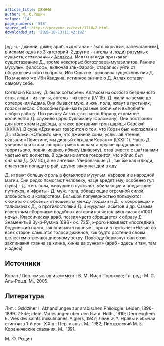 ```yaml
---
article_title: ДЖИННЫ
author: М. Ю.Рощин
volume: '14'
page_numbers: '538'
source_url: https://pravenc.ru/text/171847.html
downloaded_at: '2025-10-13T11:42:19Z'
---
```


[ед. ч.- джинни, джин; араб. «иджтана» - быть скрытым, запечатанным], в исламе одна из 3 категорий (2 другие - ангелы и люди) разумных существ, сотворенных [Аллахом](https://pravenc.ru/text/Аллахом.html). Ислам всегда признавал существование Д., кроме некоторых богословов-мутазилитов. Ранние мусульм. философы, включая аль-Фараби, старались уйти от обсуждения этого вопроса, Ибн Сина не признавал существования Д. По мнению же Ибн Халдуна, истинное знание о Д. Аллах оставил самому себе.

Согласно Корану, Д. были сотворены Аллахом из особого бездымного огня, люди - из глины, ангелы - из света (LV 15). Д. жили на земле до сотворения Адама. Они бывают муж. и жен. пола, живут в пустынях, горах и лесах. Способны принимать разные обличья и выполнять любую работу. По приказу Аллаха, согласно Корану, огромное количество Д. служило царю Сулайману (Соломону). Они построили для него храм и дворцы, а также доставили трон царицы Савской (XXXIV). В суре «Джинны» говорится о том, что Коран был ниспослан и Д.: «Скажи: «Открыто мне, что джиннов сонм, услышав чтение, сказали: «Поистине, мы дивный слышали Коран»» (LXXII 1). Часть Д. уверовала и стала распространять ислам, а другие продолжали творить зло, подчинившись иблису (диаволу), став вместе с шайтанами частью его воинства. В одном из аятов говорится, что иблис был сначала Д. (XV 50), а не ангелом. Уверовавшие Д., так же как и люди, спасутся и попадут в рай, другие закончат дни в аду.

Д. играют большую роль в фольклоре мусульм. народов и в народной магии. Они редко помогают человеку, чаще вредят ему, особенно гул (гуль) - Д. жен. пола, живущие в пустынях, убивающие и поедающие путников, и ифриты - Д. муж. пола, обладающие огромной силой, злобностью и коварством. Большой популярностью пользуются сюжеты о любовных отношениях между людьми и Д., о сокровищах и талисманах Д., о противостоянии Д. и мусульм. аскетов и др. Самым известным сборником подобных историй является цикл сказок «1001 ночь». Классическая араб. поэзия часто обращается к образу Д. Знаменитый Зу-р-Румма (696 - ок. 735), к-рого называют «последний бедуинский поэт», так описывал ночные шорохи в пустыне: «Ночью со всех сторон слышатся голоса джиннов, как будто растения своим шелестом отвечают дневному ветру. Повсюду бормочут они свои заклинания «ханна ва хинна, хинна ва хунна»» (араб.- здесь и там, там и здесь).

## Источники

Коран / Пер. смыслов и коммент.: В. М. Иман Порохова; Гл. ред.: М. С. Аль-Рошд. М., 2005.

## Литература

Лит. : Goldziher I. Abhandlungen zur arabischen Philologie. Leiden, 1896-1899. 2 Bde; idem. Vorlesungen über den Islam. Hdlb., 1910; Dermenghem E. Vies des saints musulmanes. Algiers, 1942; Лэйн Э. У. Нравы и обычаи египтян в 1-й пол. XIX в.: Пер. с англ. М., 1982; Пиотровский М. Б. Коранические сказания. М., 1991.

М. Ю.  Рощин
